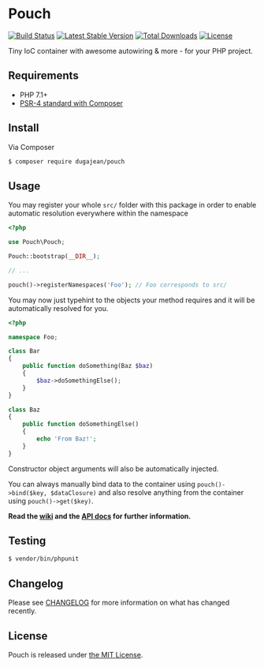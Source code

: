 # Pouch

[![Build Status](https://travis-ci.org/dugajean/pouch.svg?branch=master)](https://travis-ci.org/dugajean/pouch) 
[![Latest Stable Version](https://poser.pugx.org/dugajean/pouch/v/stable)](https://packagist.org/packages/dugajean/pouch) 
[![Total Downloads](https://poser.pugx.org/dugajean/pouch/downloads)](https://packagist.org/packages/dugajean/pouch) 
[![License](https://poser.pugx.org/dugajean/pouch/license)](https://packagist.org/packages/dugajean/pouch) 

Tiny IoC container with awesome autowiring & more - for your PHP project.

## Requirements

- PHP 7.1+
- [PSR-4 standard with Composer](https://getcomposer.org/doc/04-schema.md#psr-4)

## Install

Via Composer

```bash
$ composer require dugajean/pouch
```

## Usage

You may register your whole `src/` folder with this package in order to enable automatic resolution everywhere within the namespace

```php
<?php

use Pouch\Pouch;

Pouch::bootstrap(__DIR__);

// ...

pouch()->registerNamespaces('Foo'); // Foo corresponds to src/
```

You may now just typehint to the objects your method requires and it will be automatically resolved for you.

```php
<?php

namespace Foo;

class Bar
{
    public function doSomething(Baz $baz)
    {
        $baz->doSomethingElse();
    }
}

class Baz
{
    public function doSomethingElse()
    {
        echo 'From Baz!';
    }
}
```

Constructor object arguments will also be automatically injected.

You can always manually bind data to the container using `pouch()->bind($key, $dataClosure)` and also resolve anything from the container using `pouch()->get($key)`.

**Read the [wiki](https://github.com/dugajean/pouch/wiki) and the [API docs](https://dugajean.github.io/pouch/) for further information.**

## Testing

```bash
$ vendor/bin/phpunit
```

## Changelog

Please see [CHANGELOG](CHANGELOG.md) for more information on what has changed recently.

## License
Pouch is released under [the MIT License](LICENSE).
